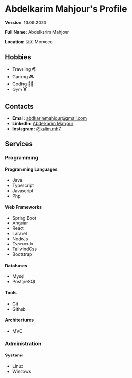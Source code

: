 # Abdelkarim Mahjour's Profile

**Version:** 16.09.2023

**Full Name:** Abdelkarim Mahjour

**Location:** 🇲🇦 Morocco

## Hobbies

- Traveling 🌏
- Gaming 🎮
- Coding 👨‍💻
- Gym 🏋️

## Contacts

- **Email:** abdkarimmahjour@gmail.com
- **LinkedIn:** [Abdelkarim Mahjour](https://www.linkedin.com/in/abdelkarim-mahjour/)
- **Instagram:** [@kalim.mh7](https://www.instagram.com/kalim.mh7/)

## Services

### Programming

#### Programming Languages

- Java
- Typescript
- Javascript
- Php

#### Web Frameworks

- Spring Boot
- Angular
- React
- Laravel
- NodeJs
- ExpressJs
- TailwindCss
- Bootstrap

#### Databases

- Mysql
- PostgreSQL

#### Tools

- Git
- Github

#### Architectures

- MVC

### Administration

#### Systems

- Linux
- Windows
